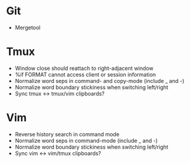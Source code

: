 # Git
- Mergetool

# Tmux
- Window close should reattach to right-adjacent window
- %if FORMAT cannot access client or session information
- Normalize word seps in command- and copy-mode (include _ and -)
- Normalize word boundary stickiness when switching left/right
- Sync tmux <-> tmux/vim clipboards?

# Vim
- Reverse history search in command mode
- Normalize word seps in command-mode (include _ and -)
- Normalize word boundary stickiness when switching left/right
- Sync vim <-> vim/tmux clipboards?
